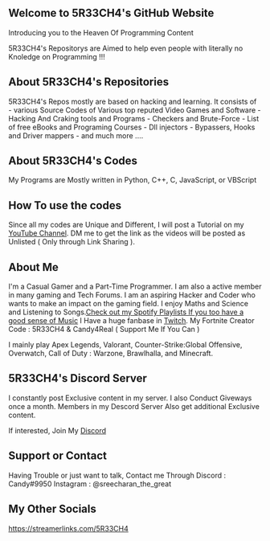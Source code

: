 ## Welcome to 5R33CH4's GitHub Website 
  Introducing you to the Heaven Of Programming Content

5R33CH4's Repositorys are Aimed to help even people with literally no Knoledge on Programming !!!

## About 5R33CH4's Repositories
5R33CH4's Repos mostly are based on hacking and learning.
It consists of 
         - various Source Codes of Various top reputed Video Games and Software
         - Hacking And Craking tools and Programs
         - Checkers and Brute-Force
         - List of free eBooks and Programing Courses
         - Dll injectors
         - Bypassers, Hooks and Driver mappers
         - and much more ....

## About 5R33CH4's Codes
My Programs are Mostly written in Python, C++, C, JavaScript, or VBScript

## How To use the codes
Since all my codes are Unique and Different, I will post a Tutorial on my [YouTube Channel](https://www.youtube.com/channel/UC8uY0jcC59OHUfHRRKRTPug).
DM me to get the link as the videos will be posted as Unlisted ( Only through Link Sharing ).

## About Me
I'm a Casual Gamer and a Part-Time Programmer. I am also a active member in many gaming and Tech Forums. I am an aspiring Hacker and Coder who wants to make an impact on the gaming field. I enjoy Maths and Science and Listening to Songs.[Check out my Spotify Playlists If you too have a good sense of Music](https://open.spotify.com/user/sreecharan.s?si=I7wS9r8CQBqyqhcgRkHBPA)
I Have a huge fanbase in [Twitch](https://twitch.tv/twitch_candyx).
My Fortnite Creator Code : 5R33CH4 & Candy4Real ( Support Me If You Can )

I mainly play Apex Legends, Valorant, Counter-Strike:Global Offensive, Overwatch, Call of Duty : Warzone, Brawlhalla, and Minecraft.

## 5R33CH4's Discord Server
I constantly post Exclusive content in my server. I also Conduct Giveways once a month. Members in my Descord Server Also get additional Exclusive content.

If interested, Join My [Discord](https://discord.gg/49bVJEg)

## Support or Contact

Having Trouble or just want to talk, Contact me Through 
  Discord : Candy#9950
  Instagram : @sreecharan_the_great
  
## My Other Socials
https://streamerlinks.com/5R33CH4
